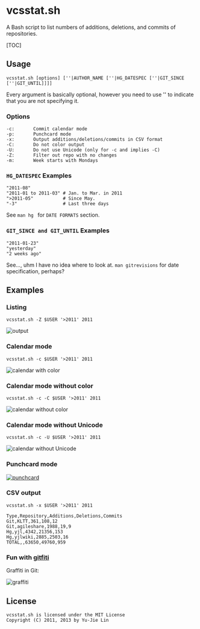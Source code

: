 vcsstat.sh
==========

A Bash script to list numbers of additions, deletions, and commits of repositories.

[TOC]

Usage
-----

    vcsstat.sh [options] [''|AUTHOR_NAME [''|HG_DATESPEC [''|GIT_SINCE [''|GIT_UNTIL]]]]

Every argument is basically optional, however you need to use '' to indicate
that you are not specifying it.

### Options

    -c:       Commit calendar mode
    -p:       Punchcard mode
    -x:       Output additions/deletions/commits in CSV format
    -C:       Do not color output
    -U:       Do not use Unicode (only for -c and implies -C)
    -Z:       Filter out repo with no changes
    -m:       Week starts with Mondays

### `HG_DATESPEC` Examples

    "2011-08"
    "2011-01 to 2011-03" # Jan. to Mar. in 2011
    ">2011-05"           # Since May.
    "-3"                 # Last three days

See `man hg ` for `DATE FORMATS` section.

### `GIT_SINCE and GIT_UNTIL` Examples

    "2011-01-23"
    "yesterday"
    "2 weeks ago"

See..., uhm I have no idea where to look at. `man gitrevisions` for date specification, perhaps?

Examples
--------

### Listing

    vcsstat.sh -Z $USER '>2011' 2011

![output](https://lh4.googleusercontent.com/-2xZlGFL7Rls/UQ6UJvC3gqI/AAAAAAAAEaY/RCDjyt5tySY/s800/vcsstat.sh.png)

### Calendar mode

    vcsstat.sh -c $USER '>2011' 2011

![calendar with color](https://lh6.googleusercontent.com/-pmy5cph0Zw8/UQ6UIjEduyI/AAAAAAAAEaQ/hKDTOZWAuj8/s800/vcsstat.sh%2520-%2520commit%2520calendar.png)

### Calendar mode without color

    vcsstat.sh -c -C $USER '>2011' 2011

![calendar without color](https://lh6.googleusercontent.com/-F5Mz3mkaJMk/UQ6UHb827EI/AAAAAAAAEaI/d10VfQSft-I/s800/vcsstat.sh%2520-%2520commit%2520calendar%2520-%2520no%2520color.png)

### Calendar mode without Unicode

    vcsstat.sh -c -U $USER '>2011' 2011

![calendar without Unicode](https://lh6.googleusercontent.com/-jlG8EZDWXok/UQ6UGUB2hnI/AAAAAAAAEaA/xAyiYmPZFQA/s800/vcsstat.sh%2520-%2520commit%2520calendar%2520-%2520no%2520Unicode.png)

### Punchcard mode

[![punchcard](https://lh3.googleusercontent.com/-bHKFAtztM3Q/UbUGnPNBvII/AAAAAAAAE5s/hvpM2mxapW8/s640/vcsstat.sh%2520punchcard%2520mode%25202013-06-10--06%253A46%253A55.png)](https://picasaweb.google.com/lh/photo/A99rbb4Jq29ML5zE7timOgAR95DKuQ-7LD03-K9DA7Q?feat=directlink)

### CSV output

    vcsstat.sh -x $USER '>2011' 2011

    Type,Repository,Additions,Deletions,Commits
    Git,KLTT,361,108,12
    Git,agileshare,1988,19,9
    Hg,yjl,4342,21356,153
    Hg,yjlwiki,2885,2503,16
    TOTAL,,63650,49760,959

### Fun with [gitfiti][]

Graffiti in Git:

![graffiti](https://lh5.googleusercontent.com/-LBxEscGbTKM/UZuNioCbXSI/AAAAAAAAE0I/6vumCkRuOv4/s800/gitfiti%2520and%2520vcsstat.sh%25202013-05-21--23%253A00%253A22.png)

[gitfiti]: https://github.com/gelstudios/gitfiti

License
-------

    vcsstat.sh is licensed under the MIT License
    Copyright (C) 2011, 2013 by Yu-Jie Lin
